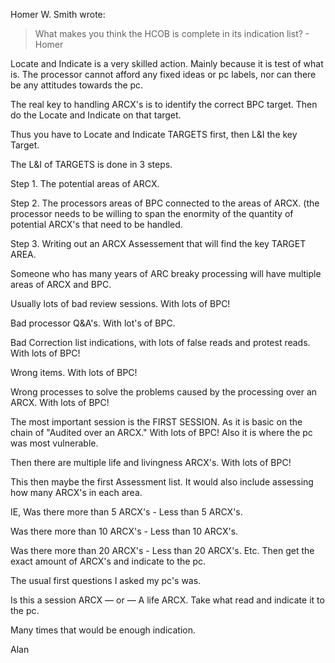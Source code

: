 
Homer W. Smith wrote:

>What makes you think the HCOB is complete
> in its indication list? -  Homer

Locate and Indicate is a very skilled action. Mainly because it is test
of what is. The processor cannot afford any fixed ideas or pc labels,
nor can there be any attitudes towards the pc.

The real key to handling ARCX's is to identify the correct BPC target.
Then do the Locate and Indicate on that target.

Thus you have to Locate and Indicate TARGETS first, then L&I the key
Target.

The L&I of TARGETS is done in 3 steps.

Step 1. The potential areas of ARCX.

Step 2. The processors areas of BPC connected to the areas of ARCX. (the
processor needs to be willing to span the enormity of the quantity of
potential ARCX's that need to be handled.

Step 3. Writing out an ARCX Assessement that will find the key TARGET AREA.

Someone who has many years of ARC breaky processing will have multiple
areas of ARCX and BPC.

Usually lots of bad review sessions. With lots of BPC!

Bad processor Q&A's. With lot's of BPC.

Bad Correction list indications, with lots of false reads and protest
reads. With lots of BPC!

Wrong items. With lots of BPC!

Wrong processes to solve the problems caused by the processing over an
ARCX. With lots of BPC!

The most important session is the FIRST SESSION. As it is basic on the
chain of "Audited over an ARCX." With lots of BPC! Also it is where the
pc was most vulnerable.

Then there are multiple life and livingness ARCX's. With lots of BPC!

This then maybe the first Assessment list. It would also include
assessing how many ARCX's in each area.

IE, Was there more than 5 ARCX's - Less than 5 ARCX's.

Was there more than 10 ARCX's - Less than 10 ARCX's.

Was there more than 20 ARCX's - Less than 20 ARCX's. Etc. Then get the
exact amount of ARCX's and indicate to the pc.

The usual first questions I asked my pc's was.

Is this a session ARCX — or — A life ARCX. Take what read and
indicate it to the pc.

Many times that would be enough indication.

Alan
